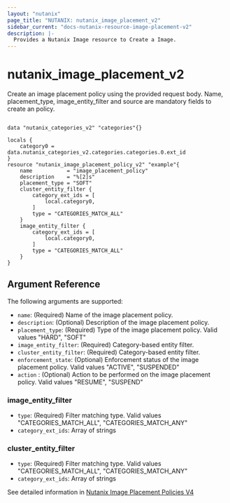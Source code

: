 ```yaml
---
layout: "nutanix"
page_title: "NUTANIX: nutanix_image_placement_v2"
sidebar_current: "docs-nutanix-resource-image-placement-v2"
description: |-
  Provides a Nutanix Image resource to Create a Image.
---
```


# nutanix_image_placement_v2

Create an image placement policy using the provided request body. Name, placement_type, image_entity_filter and source are mandatory fields to create an policy.


```hcl

data "nutanix_categories_v2" "categories"{}

locals {
	category0 = data.nutanix_categories_v2.categories.categories.0.ext_id
}
resource "nutanix_image_placement_policy_v2" "example"{
	name           = "image_placement_policy"
	description    = "%[2]s"
	placement_type = "SOFT"
	cluster_entity_filter {
		category_ext_ids = [
			local.category0,
		]
		type = "CATEGORIES_MATCH_ALL"
	}
	image_entity_filter {
		category_ext_ids = [
			local.category0,
		]
		type = "CATEGORIES_MATCH_ALL"
	}
}
```

## Argument Reference

The following arguments are supported:
* `name`: (Required) Name of the image placement policy.
* `description`: (Optional) Description of the image placement policy.
* `placement_type`: (Required) Type of the image placement policy. Valid values "HARD", "SOFT"
* `image_entity_filter`: (Required) Category-based entity filter.
* `cluster_entity_filter`: (Required) Category-based entity filter.
* `enforcement_state`: (Optional) Enforcement status of the image placement policy. Valid values "ACTIVE", "SUSPENDED"
* `action` : (Optional) Action to be performed on the image placement policy. Valid values "RESUME", "SUSPEND"

### image_entity_filter
* `type`: (Required) Filter matching type. Valid values "CATEGORIES_MATCH_ALL", "CATEGORIES_MATCH_ANY"
* `category_ext_ids`: Array of strings

### cluster_entity_filter
* `type`: (Required) Filter matching type. Valid values "CATEGORIES_MATCH_ALL", "CATEGORIES_MATCH_ANY"
* `category_ext_ids`: Array of strings


See detailed information in [Nutanix Image Placement Policies V4](https://developers.nutanix.com/api-reference?namespace=vmm&version=v4.0)